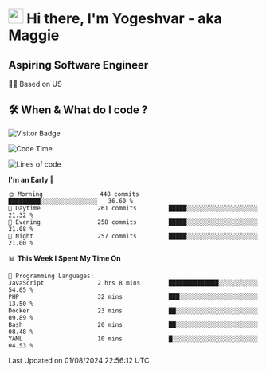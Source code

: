 <h1><img src="https://emojis.slackmojis.com/emojis/images/1531849430/4246/blob-sunglasses.gif?1531849430" width="30"/> Hi there, I'm Yogeshvar - aka Maggie</h1>

## Aspiring Software Engineer
🏂🏻  Based on US 

## 🛠 When & What do I code ?  

![Visitor Badge](https://visitor-badge.feriirawann.repl.co?username=yogeshvar&repo=yogeshvar&label=Visitors&style=plastic&color=%23457BFF&contentType=svg)

<!--START_SECTION:waka-->
![Code Time](http://img.shields.io/badge/Code%20Time-2%2C918%20hrs%2010%20mins-blue)

![Lines of code](https://img.shields.io/badge/From%20Hello%20World%20I%27ve%20Written-4.1%20million%20lines%20of%20code-blue)

**I'm an Early 🐤** 

```text
🌞 Morning                448 commits         █████████░░░░░░░░░░░░░░░░   36.60 % 
🌆 Daytime                261 commits         █████░░░░░░░░░░░░░░░░░░░░   21.32 % 
🌃 Evening                258 commits         █████░░░░░░░░░░░░░░░░░░░░   21.08 % 
🌙 Night                  257 commits         █████░░░░░░░░░░░░░░░░░░░░   21.00 % 
```


📊 **This Week I Spent My Time On** 

```text
💬 Programming Languages: 
JavaScript               2 hrs 8 mins        ██████████████░░░░░░░░░░░   54.05 % 
PHP                      32 mins             ███░░░░░░░░░░░░░░░░░░░░░░   13.50 % 
Docker                   23 mins             ██░░░░░░░░░░░░░░░░░░░░░░░   09.89 % 
Bash                     20 mins             ██░░░░░░░░░░░░░░░░░░░░░░░   08.48 % 
YAML                     10 mins             █░░░░░░░░░░░░░░░░░░░░░░░░   04.53 % 
```


 Last Updated on 01/08/2024 22:56:12 UTC
<!--END_SECTION:waka-->
